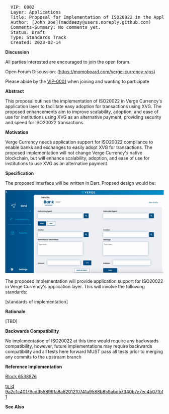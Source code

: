 <pre>
  VIP: 0002
  Layer: Applications
  Title: Proposal for Implementation of ISO20022 in the Applications Layer
  Author: [John Doe](maddeezy@users.noreply.github.com)
  Comments-Summary: No comments yet.
  Status: Draft
  Type: Standards Track
  Created: 2023-02-14
</pre>

**Discussion**

All parties interested are encouraged to join the open forum.

Open Forum Discussion: (https://momoboard.com/verge-currency-vips)

Please abide by the [VIP-0001](../vip-0001/vip-0001.md) when joining and wanting to participate

**Abstract**

This proposal outlines the implementation of ISO20022 in Verge Currency's application layer to facilitate easy adoption for transactions using XVG. The proposed enhancements aim to improve scalability, adoption, and ease of use for institutions using XVG as an alternative payment, providing security and speed for ISO20022 transactions.

**Motivation**

Verge Currency needs application support for ISO20022 compliance to enable banks and exchanges to easily adopt XVG for transactions. The proposed implementation will not change Verge Currency's native blockchain, but will enhance scalability, adoption, and ease of use for institutions to use XVG as an alternative payment.

**Specification**

The proposed interface will be written in Dart. Propsed design would be:

<p align="center"><img src="../vip-0002/vip-0002-1.jpg" alt="Verge VIPs"></p>

The proposed implementation will provide application support for ISO20022 in Verge Currency's application layer. This will involve the following standards:

[standards of implementation]

**Rationale**

[TBD]

**Backwards Compatibility**

No implementation of ISO20022 at this time would require any backwards compatibility, however, future implementations may require backwards compatibility and all tests here forward MUST pass all tests prior to merging any commits to the upstream branch

**Reference Implementation**

[Block 6538876](https://verge-blockchain.info/block/0035c9fba325e4f2acd1847314545bc56c395e4ac94705c624dd6405ab087e3c)

[tx id 9a2c1c40f79cd355899fa8a62012f0741a9588b859abd57340b7e7ec4b07fbf1](https://verge-blockchain.info/tx/9a2c1c40f79cd355899fa8a62012f0741a9588b859abd57340b7e7ec4b07fbf1)

**See Also**
